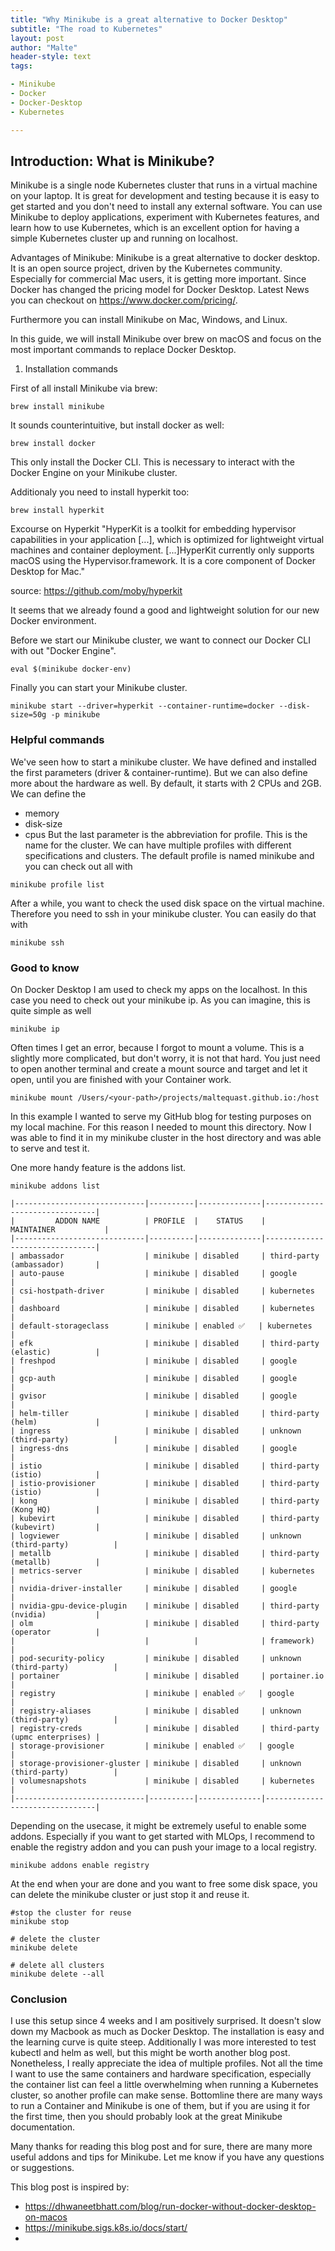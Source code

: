 ```yaml
---
title: "Why Minikube is a great alternative to Docker Desktop"
subtitle: "The road to Kubernetes"
layout: post
author: "Malte"
header-style: text
tags:

- Minikube
- Docker
- Docker-Desktop
- Kubernetes

---
```


## Introduction: What is Minikube?

Minikube is a single node Kubernetes cluster that runs in a virtual machine on your laptop. It is great for development
and testing because it is easy to get started and you don't need to install any external software. You can use Minikube
to deploy applications, experiment with Kubernetes features, and learn how to use Kubernetes, which is an excellent
option for having a simple Kubernetes cluster up and running on localhost.

Advantages of Minikube:
Minikube is a great alternative to docker desktop. It is an open source project, driven by the Kubernetes community.
Especially for commercial Mac users, it is getting more important. Since Docker has changed the pricing model for Docker
Desktop. Latest News you can checkout on https://www.docker.com/pricing/.

Furthermore you can install Minikube on Mac, Windows, and Linux.

In this guide, we will install Minikube over brew on macOS and focus on the most important commands to replace Docker
Desktop.

1. Installation commands

First of all install Minikube via brew:

```
brew install minikube
```

It sounds counterintuitive, but install docker as well:

```
brew install docker
```

This only install the Docker CLI. This is necessary to interact with the Docker Engine on your Minikube cluster.

Additionaly you need to install hyperkit too:

```
brew install hyperkit
```

Excourse on Hyperkit
"HyperKit is a toolkit for embedding hypervisor capabilities in your application [...], which is optimized for
lightweight virtual machines and container deployment. [...]HyperKit currently only supports macOS using the
Hypervisor.framework. It is a core component of Docker Desktop for Mac."

source: https://github.com/moby/hyperkit

It seems that we already found a good and lightweight solution for our new Docker environment.

Before we start our Minikube cluster, we want to connect our Docker CLI with out "Docker Engine".

```
eval $(minikube docker-env)
```

Finally you can start your Minikube cluster.

```
minikube start --driver=hyperkit --container-runtime=docker --disk-size=50g -p minikube
```

### Helpful commands

We've seen how to start a minikube cluster. We have defined and installed the first parameters (driver &
container-runtime). But we can also define more about the hardware as well. By default, it starts with 2 CPUs and 2GB.
We can define the

- memory
- disk-size
- cpus
  But the last parameter is the abbreviation for profile. This is the name for the cluster. We can have multiple
  profiles with different specifications and clusters.
  The default profile is named minikube and you can check out all with

```
minikube profile list
```

After a while, you want to check the used disk space on the virtual machine. Therefore you need to ssh in your minikube
cluster. You can easily do that with

```
minikube ssh
```

### Good to know

On Docker Desktop I am used to check my apps on the localhost. In this case you need to check out your minikube ip. As
you can imagine, this is quite simple as well

```
minikube ip
```

Often times I get an error, because I forgot to mount a volume. This is a slightly more complicated, but don't worry, it
is not that hard.
You just need to open another terminal and create a mount source and target and let it open, until you are finished with
your Container work.

```
minikube mount /Users/<your-path>/projects/maltequast.github.io:/host
```

In this example I wanted to serve my GitHub blog for testing purposes on my local machine. For this reason I needed to
mount this directory. Now I was able to find it in my minikube cluster in the host directory and was able to serve and
test it.

One more handy feature is the addons list.

```
minikube addons list
```

```
|-----------------------------|----------|--------------|--------------------------------|
|         ADDON NAME          | PROFILE  |    STATUS    |           MAINTAINER           |
|-----------------------------|----------|--------------|--------------------------------|
| ambassador                  | minikube | disabled     | third-party (ambassador)       |
| auto-pause                  | minikube | disabled     | google                         |
| csi-hostpath-driver         | minikube | disabled     | kubernetes                     |
| dashboard                   | minikube | disabled     | kubernetes                     |
| default-storageclass        | minikube | enabled ✅   | kubernetes                     |
| efk                         | minikube | disabled     | third-party (elastic)          |
| freshpod                    | minikube | disabled     | google                         |
| gcp-auth                    | minikube | disabled     | google                         |
| gvisor                      | minikube | disabled     | google                         |
| helm-tiller                 | minikube | disabled     | third-party (helm)             |
| ingress                     | minikube | disabled     | unknown (third-party)          |
| ingress-dns                 | minikube | disabled     | google                         |
| istio                       | minikube | disabled     | third-party (istio)            |
| istio-provisioner           | minikube | disabled     | third-party (istio)            |
| kong                        | minikube | disabled     | third-party (Kong HQ)          |
| kubevirt                    | minikube | disabled     | third-party (kubevirt)         |
| logviewer                   | minikube | disabled     | unknown (third-party)          |
| metallb                     | minikube | disabled     | third-party (metallb)          |
| metrics-server              | minikube | disabled     | kubernetes                     |
| nvidia-driver-installer     | minikube | disabled     | google                         |
| nvidia-gpu-device-plugin    | minikube | disabled     | third-party (nvidia)           |
| olm                         | minikube | disabled     | third-party (operator          |
|                             |          |              | framework)                     |
| pod-security-policy         | minikube | disabled     | unknown (third-party)          |
| portainer                   | minikube | disabled     | portainer.io                   |
| registry                    | minikube | enabled ✅   | google                         |
| registry-aliases            | minikube | disabled     | unknown (third-party)          |
| registry-creds              | minikube | disabled     | third-party (upmc enterprises) |
| storage-provisioner         | minikube | enabled ✅   | google                         |
| storage-provisioner-gluster | minikube | disabled     | unknown (third-party)          |
| volumesnapshots             | minikube | disabled     | kubernetes                     |
|-----------------------------|----------|--------------|--------------------------------|
```

Depending on the usecase, it might be extremely useful to enable some addons.
Especially if you want to get started with MLOps, I recommend to enable the registry addon and you can push your image
to a local registry.

```
minikube addons enable registry
```

At the end when your are done and you want to free some disk space, you can delete the minikube cluster or just stop it and reuse it.

```
#stop the cluster for reuse
minikube stop

# delete the cluster
minikube delete

# delete all clusters
minikube delete --all
```




### Conclusion

I use this setup since 4 weeks and I am positively surprised. It doesn't slow down my Macbook as much as Docker Desktop.
The installation is easy and the learning curve is quite steep. Additionally I was more interested to test kubectl and
helm as well, but this might be worth another blog post.
Nonetheless, I really appreciate the idea of multiple profiles. Not all the time I want to use the same containers and
hardware specification, especially the container list can feel a little overwhelming when running a Kubernetes cluster,
so another profile can make sense.
Bottomline there are many ways to run a Container and Minikube is one of them, but if you are using it for the first
time, then you should probably look at the great Minikube documentation.

Many thanks for reading this blog post and for sure, there are many more useful addons and tips for Minikube. Let me
know if you have any questions or suggestions.

This blog post is inspired by:

- https://dhwaneetbhatt.com/blog/run-docker-without-docker-desktop-on-macos
- https://minikube.sigs.k8s.io/docs/start/
- 